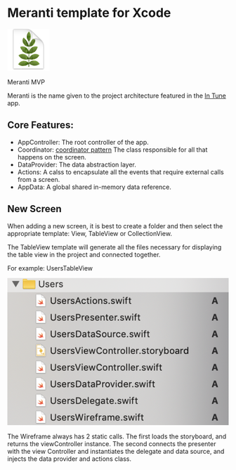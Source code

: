 # Meranti template for Xcode

![Meranti MVP](TemplateIcon@2x.png)

Meranti MVP

Meranti is the name given to the project architecture featured in the [In Tune](https://github.com/ronanociosoig/inTune) app. 

## Core Features: 

- AppController: The root controller of the app. 
- Coordinator: [coordinator pattern](http://khanlou.com/2015/01/the-coordinator/) The class responsible for all that happens on the screen.
- DataProvider: The data abstraction layer. 
- Actions: A calss to encapsulate all the events that require external calls from a screen.
- AppData: A global shared in-memory data reference.

## New Screen

When adding a new screen, it is best to create a folder and then select the appropriate template: View, TableView or CollectionView.

The TableView template will generate all the files necessary for displaying the table view in the project and connected together. 

For example: UsersTableView

![User Table View](UserTableView.png)

The Wireframe always has 2 static calls. The first loads the storyboard, and returns the viewController instance. The second connects the presenter with the view Controller and instantiates the delegate and data source, and injects the data provider and actions class. 